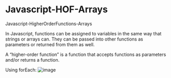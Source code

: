 # Javascript-HOF-Arrays
 Javascript-HigherOrderFunctions-Arrays

 In Javascript, functions can be assigned to variables in the same way that strings or arrays can. They can be passed into other functions as parameters or returned from them as well.

A “higher-order function” is a function that accepts functions as parameters and/or returns a function.

Using forEach:
![image](https://user-images.githubusercontent.com/10427100/130594587-3686867a-63cc-42c1-ab79-bb282bdc7f09.png)
